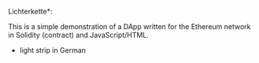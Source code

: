 Lichterkette*:

This is a simple demonstration of a DApp written for the Ethereum network in Solidity (contract) and JavaScript/HTML.

* light strip in German

